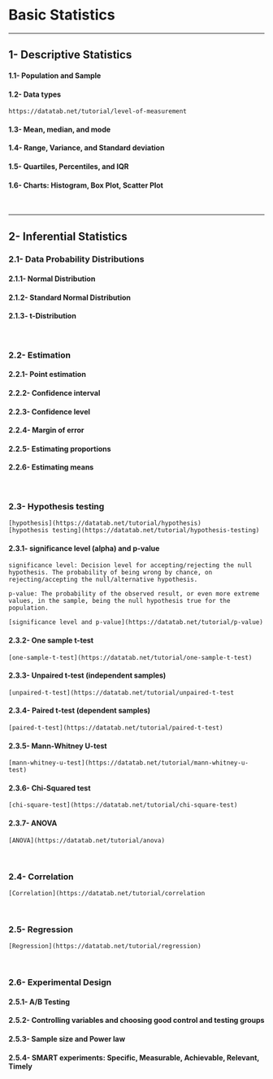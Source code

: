 # Basic Statistics
---

## 1- Descriptive Statistics

#### 1.1- Population and Sample
#### 1.2- Data types
    https://datatab.net/tutorial/level-of-measurement

#### 1.3- Mean, median, and mode
#### 1.4- Range, Variance, and Standard deviation
#### 1.5- Quartiles, Percentiles, and IQR
#### 1.6- Charts: Histogram, Box Plot, Scatter Plot
<p>&nbsp;</p>

---
## 2- Inferential Statistics 

### 2.1- Data Probability Distributions
#### 2.1.1- Normal Distribution
#### 2.1.2- Standard Normal Distribution
#### 2.1.3- t-Distribution
<p>&nbsp;</p>

### 2.2- Estimation
#### 2.2.1- Point estimation
#### 2.2.2- Confidence interval
#### 2.2.3- Confidence level
#### 2.2.4- Margin of error
#### 2.2.5- Estimating proportions
#### 2.2.6- Estimating means
<p>&nbsp;</p>

### 2.3- Hypothesis testing
    [hypothesis](https://datatab.net/tutorial/hypothesis)
    [hypothesis testing](https://datatab.net/tutorial/hypothesis-testing)

#### 2.3.1- significance level (alpha) and p-value
    significance level: Decision level for accepting/rejecting the null hypothesis. The probability of being wrong by chance, on rejecting/accepting the null/alternative hypothesis.

    p-value: The probability of the observed result, or even more extreme values, in the sample, being the null hypothesis true for the population.

    [significance level and p-value](https://datatab.net/tutorial/p-value)

#### 2.3.2- One sample t-test
    [one-sample-t-test](https://datatab.net/tutorial/one-sample-t-test)

#### 2.3.3- Unpaired t-test (independent samples)
    [unpaired-t-test](https://datatab.net/tutorial/unpaired-t-test

#### 2.3.4- Paired t-test (dependent samples)
    [paired-t-test](https://datatab.net/tutorial/paired-t-test)

#### 2.3.5- Mann-Whitney U-test
    [mann-whitney-u-test](https://datatab.net/tutorial/mann-whitney-u-test)

#### 2.3.6- Chi-Squared test
    [chi-square-test](https://datatab.net/tutorial/chi-square-test)

#### 2.3.7- ANOVA
    [ANOVA](https://datatab.net/tutorial/anova)

<p>&nbsp;</p>

### 2.4- Correlation
    [Correlation](https://datatab.net/tutorial/correlation

<p>&nbsp;</p>

### 2.5- Regression
    [Regression](https://datatab.net/tutorial/regression)

<p>&nbsp;</p>

### 2.6- Experimental Design
#### 2.5.1- A/B Testing
#### 2.5.2- Controlling variables and choosing good control and testing groups
#### 2.5.3- Sample size and Power law
#### 2.5.4- SMART experiments: Specific, Measurable, Achievable, Relevant, Timely
